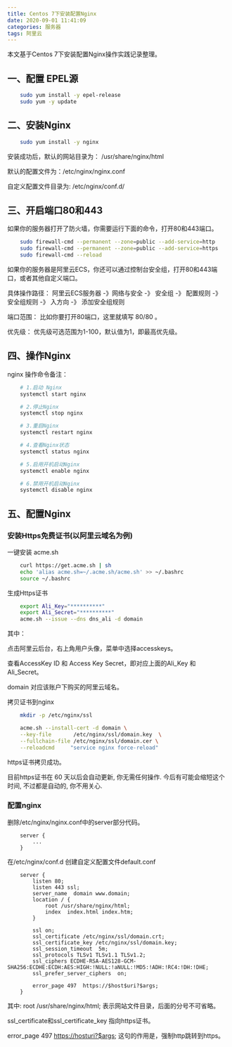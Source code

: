 ```yaml
---
title: Centos 7下安装配置Nginx
date: 2020-09-01 11:41:09
categories: 服务器
tags: 阿里云
---
```


本文基于Centos 7下安装配置Nginx操作实践记录整理。

## 一、配置 EPEL源

```bash
    sudo yum install -y epel-release
    sudo yum -y update
```

## 二、安装Nginx

```bash
    sudo yum install -y nginx
```

安装成功后，默认的网站目录为： /usr/share/nginx/html

默认的配置文件为：/etc/nginx/nginx.conf

自定义配置文件目录为: /etc/nginx/conf.d/

## 三、开启端口80和443

如果你的服务器打开了防火墙，你需要运行下面的命令，打开80和443端口。

```bash
    sudo firewall-cmd --permanent --zone=public --add-service=http
    sudo firewall-cmd --permanent --zone=public --add-service=https
    sudo firewall-cmd --reload
```

如果你的服务器是阿里云ECS，你还可以通过控制台安全组，打开80和443端口，或者其他自定义端口。

具体操作路径： 阿里云ECS服务器 -》网络与安全 -》 安全组 -》 配置规则 -》 安全组规则 -》 入方向 -》 添加安全组规则

端口范围： 比如你要打开80端口，这里就填写 80/80 。

优先级： 优先级可选范围为1-100，默认值为1，即最高优先级。

## 四、操作Nginx

nginx 操作命令备注：

```bash
    # 1.启动 Nginx
    systemctl start nginx

    # 2.停止Nginx
    systemctl stop nginx

    # 3.重启Nginx
    systemctl restart nginx

    # 4.查看Nginx状态
    systemctl status nginx

    # 5.启用开机启动Nginx
    systemctl enable nginx

    # 6.禁用开机启动Nginx
    systemctl disable nginx
```

## 五、配置Nginx

### 安装Https免费证书(以阿里云域名为例)

一键安装 acme.sh

```bash
    curl https://get.acme.sh | sh
    echo 'alias acme.sh=~/.acme.sh/acme.sh' >> ~/.bashrc
    source ~/.bashrc
```

生成Https证书

```bash
    export Ali_Key="**********"  
    export Ali_Secret="**********"  
    acme.sh --issue --dns dns_ali -d domain
```

其中：

点击阿里云后台，右上角用户头像，菜单中选择accesskeys。

查看AccessKey ID 和 Access Key Secret，即对应上面的Ali_Key 和 Ali_Secret。

domain 对应该账户下购买的阿里云域名。

拷贝证书到nginx

```bash
    mkdir -p /etc/nginx/ssl

    acme.sh --install-cert -d domain \
    --key-file       /etc/nginx/ssl/domain.key  \
    --fullchain-file /etc/nginx/ssl/domain.cer \
    --reloadcmd     "service nginx force-reload"
```

https证书拷贝成功。

目前https证书在 60 天以后会自动更新, 你无需任何操作. 今后有可能会缩短这个时间, 不过都是自动的, 你不用关心.

### 配置nginx

删除/etc/nginx/nginx.conf中的server部分代码。

```vim
    server {
        ...
    }
```

在/etc/nginx/conf.d 创建自定义配置文件default.conf

```vim
    server {
        listen 80;
        listen 443 ssl;
        server_name  domain www.domain;
        location / {
            root /usr/share/nginx/html;
            index  index.html index.htm;
        }

        ssl on;
        ssl_certificate /etc/nginx/ssl/domain.crt;
        ssl_certificate_key /etc/nginx/ssl/domain.key;
        ssl_session_timeout  5m;
        ssl_protocols TLSv1 TLSv1.1 TLSv1.2;
        ssl_ciphers ECDHE-RSA-AES128-GCM-SHA256:ECDHE:ECDH:AES:HIGH:!NULL:!aNULL:!MD5:!ADH:!RC4:!DH:!DHE;
        ssl_prefer_server_ciphers  on;

        error_page 497  https://$host$uri?$args;
    }
```

其中:
root /usr/share/nginx/html; 表示网站文件目录，后面的分号不可省略。

ssl_certificate和ssl_certificate_key 指向https证书。

error_page 497 <https://hosturi?$args>; 这句的作用是，强制http跳转到https。
